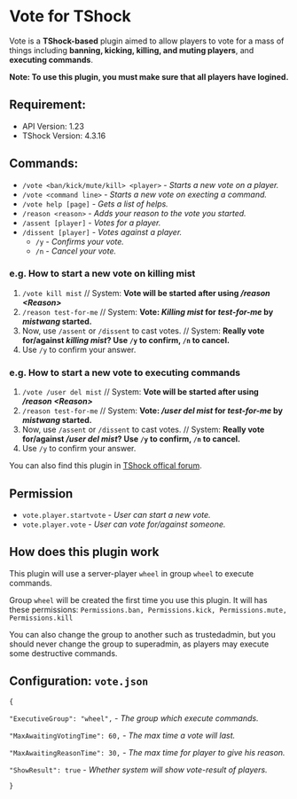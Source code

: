 # Vote for TShock

Vote is a **TShock-based** plugin aimed to allow players to vote for a mass of things including **banning, kicking, killing, and muting players**, and **executing commands**.

**Note: To use this plugin, you must make sure that all players have logined.**

## Requirement:
- API Version: 1.23
- TShock Version: 4.3.16

## Commands:
- `/vote <ban/kick/mute/kill> <player>` - *Starts a new vote on a player.*
- `/vote <command line>` - *Starts a new vote on execting a command.*
- `/vote help [page]` - *Gets a list of helps.*
- `/reason <reason>` - *Adds your reason to the vote you started.*
- `/assent [player]` - *Votes for a player.*
- `/dissent [player]` - *Votes against a player.*
    - `/y` - *Confirms your vote.*
    - `/n` - *Cancel your vote.*

### **e.g.** How to start a new vote on killing mist
1. `/vote kill mist` // System: **Vote will be started after using */reason \<Reason\>***
2. `/reason test-for-me` // System: **Vote: *Killing mist* for *test-for-me* by *mistwang* started.**
3. Now, use `/assent` or `/dissent` to cast votes. // System: **Really vote for/against *killing mist*? Use `/y` to confirm, `/n` to cancel.**
4. Use `/y` to confirm your answer.

### **e.g.** How to start a new vote to executing commands
1. `/vote /user del mist` // System: **Vote will be started after using */reason \<Reason\>***
2. `/reason test-for-me` // System: **Vote: */user del mist* for *test-for-me* by *mistwang* started.**
3. Now, use `/assent` or `/dissent` to cast votes. // System: **Really vote for/against */user del mist*? Use `/y` to confirm, `/n` to cancel.**
4. Use `/y` to confirm your answer.

You can also find this plugin in [TShock offical forum][tshockco].

## Permission
- `vote.player.startvote` - *User can start a new vote.*
- `vote.player.vote` - *User can vote for/against someone.*

## How does this plugin work
This plugin will use a server-player `wheel` in group `wheel` to execute commands.

Group `wheel` will be created the first time you use this plugin. It will has these permissions: `Permissions.ban, Permissions.kick, Permissions.mute, Permissions.kill`

You can also change the group to another such as trustedadmin, but you should never change the group to superadmin, as players may execute some destructive commands.

## Configuration: **`vote.json`**
`{`
  
  `"ExecutiveGroup": "wheel",` - *The group which execute commands.*
  
  `"MaxAwaitingVotingTime": 60,` - *The max time a vote will last.*
  
  `"MaxAwaitingReasonTime": 30,` - *The max time for player to give his reason.*
  
  `"ShowResult": true` - *Whether system will show vote-result of players.*
  
`}`

   [tshockco]: <https://tshock.co>
